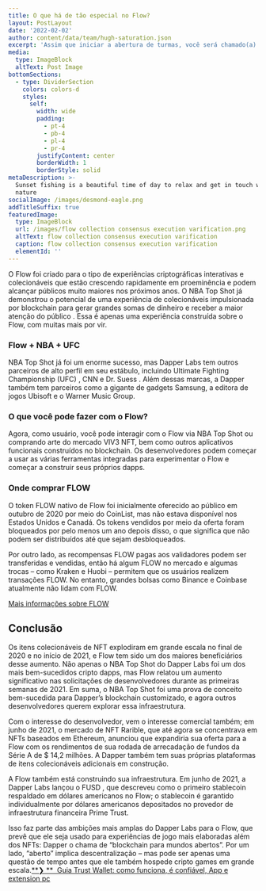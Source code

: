 ```yaml
---
title: O que há de tão especial no Flow?
layout: PostLayout
date: '2022-02-02'
author: content/data/team/hugh-saturation.json
excerpt: 'Assim que iniciar a abertura de turmas, você será chamado(a)'
media:
  type: ImageBlock
  altText: Post Image
bottomSections:
  - type: DividerSection
    colors: colors-d
    styles:
      self:
        width: wide
        padding:
          - pt-4
          - pb-4
          - pl-4
          - pr-4
        justifyContent: center
        borderWidth: 1
        borderStyle: solid
metaDescription: >-
  Sunset fishing is a beautiful time of day to relax and get in touch with
  nature
socialImage: /images/desmond-eagle.png
addTitleSuffix: true
featuredImage:
  type: ImageBlock
  url: /images/flow collection consensus execution varification.png
  altText: flow collection consensus execution varification
  caption: flow collection consensus execution varification
  elementId: ''
---
```

O Flow foi criado para o tipo de experiências criptográficas interativas e colecionáveis ​​que estão crescendo rapidamente em proeminência e podem alcançar públicos muito maiores nos próximos anos. O NBA Top Shot já demonstrou o potencial de uma experiência de colecionáveis ​​impulsionada por blockchain para gerar grandes somas de dinheiro e receber a maior atenção do público . Essa é apenas uma experiência construída sobre o Flow, com muitas mais por vir.



### Flow + NBA + UFC

NBA Top Shot já foi um enorme sucesso, mas Dapper Labs tem outros parceiros de alto perfil em seu estábulo, incluindo Ultimate Fighting Championship (UFC) , CNN e Dr. Suess . Além dessas marcas, a Dapper também tem parceiros como a gigante de gadgets Samsung, a editora de jogos Ubisoft e o Warner Music Group.

### O que você pode fazer com o Flow?

Agora, como usuário, você pode interagir com o Flow via NBA Top Shot ou comprando arte do mercado VIV3 NFT, bem como outros aplicativos funcionais construídos no blockchain. Os desenvolvedores podem começar a usar as várias ferramentas integradas para experimentar o Flow e começar a construir seus próprios dapps.

### Onde comprar FLOW

O token FLOW nativo de Flow foi inicialmente oferecido ao público em outubro de 2020 por meio do CoinList, mas não estava disponível nos Estados Unidos e Canadá. Os tokens vendidos por meio da oferta foram bloqueados por pelo menos um ano depois disso, o que significa que não podem ser distribuídos até que sejam desbloqueados.

Por outro lado, as recompensas FLOW pagas aos validadores podem ser transferidas e vendidas, então há algum FLOW no mercado e algumas trocas – como Kraken e Huobi – permitem que os usuários realizem transações FLOW. No entanto, grandes bolsas como Binance e Coinbase atualmente não lidam com FLOW.

[Mais informações sobre FLOW](https://portalcripto.com.br/criptomoedas/FLOW/flow/USD/)

## Conclusão

Os itens colecionáveis ​​de NFT explodiram em grande escala no final de 2020 e no início de 2021, e Flow tem sido um dos maiores beneficiários desse aumento. Não apenas o NBA Top Shot do Dapper Labs foi um dos mais bem-sucedidos cripto dapps, mas Flow relatou um aumento significativo nas solicitações de desenvolvedores durante as primeiras semanas de 2021. Em suma, o NBA Top Shot foi uma prova de conceito bem-sucedida para Dapper’s blockchain customizado, e agora outros desenvolvedores querem explorar essa infraestrutura.



Com o interesse do desenvolvedor, vem o interesse comercial também; em junho de 2021, o mercado de NFT Rarible, que até agora se concentrava em NFTs baseados em Ethereum, anunciou que expandiria sua oferta para a Flow com os rendimentos de sua rodada de arrecadação de fundos da Série A de $ 14,2 milhões. A Dapper também tem suas próprias plataformas de itens colecionáveis ​​adicionais em construção.

A Flow também está construindo sua infraestrutura. Em junho de 2021, a Dapper Labs lançou o FUSD , que descreveu como o primeiro stablecoin respaldado em dólares americanos no Flow; o stablecoin é garantido individualmente por dólares americanos depositados no provedor de infraestrutura financeira Prime Trust.

Isso faz parte das ambições mais amplas do Dapper Labs para o Flow, que prevê que ele seja usado para experiências de jogo mais elaboradas além dos NFTs: Dapper o chama de “blockchain para mundos abertos”. Por um lado, “aberto” implica descentralização – mas pode ser apenas uma questão de tempo antes que ele também hospede cripto games em grande escala.[**❯ **  Guia Trust Wallet: como funciona, é confiável, App e extension pc](https://portalcripto.com.br/guia-trust-wallet-como-funciona-e-confiavel-extensao-pc/)


